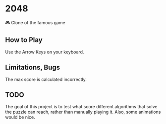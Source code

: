 # 2048
🎮 Clone of the famous game

## How to Play
Use the Arrow Keys on your keyboard.

## Limitations, Bugs
The max score is calculated incorrectly.

## TODO
The goal of this project is to test what score different algorithms that solve the puzzle can reach, rather than manually playing it.
Also, some animations would be nice.
